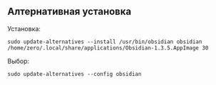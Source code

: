 ## Алтернативная установка
Установка:
~~~
sudo update-alternatives --install /usr/bin/obsidian obsidian /home/zero/.local/share/applications/Obsidian-1.3.5.AppImage 30
~~~
Выбор:
~~~
sudo update-alternatives --config obsidian
~~~
